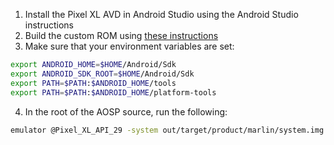 1. Install the Pixel XL AVD in Android Studio using the Android Studio instructions
2. Build the custom ROM using [these instructions](https://github.com/ksefcovic/CYBR4580/blob/master/CompileEverything.md)
3. Make sure that your environment variables are set:
```bash
export ANDROID_HOME=$HOME/Android/Sdk
export ANDROID_SDK_ROOT=$HOME/Android/Sdk
export PATH=$PATH:$ANDROID_HOME/tools
export PATH=$PATH:$ANDROID_HOME/platform-tools
```
4. In the root of the AOSP source, run the following:
```bash
emulator @Pixel_XL_API_29 -system out/target/product/marlin/system.img -ramdisk out/target/product/marlin/ramdisk.img -encryption-key device/generic/goldfish/data/etc/encryptionkey.img -logcat *:v

```
